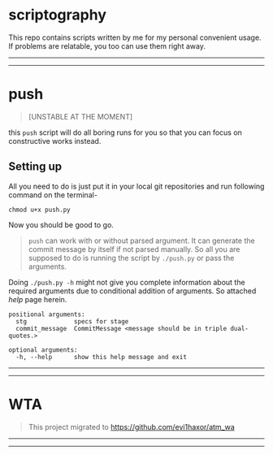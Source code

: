 # scriptography
This repo contains scripts written by me for my personal convenient usage. If problems are relatable, you too can use them right away.

---

---

# push

>  [UNSTABLE AT THE MOMENT]

this `push` script will do all boring runs for you so that you can focus on constructive works instead. 

## Setting up
All you need to do is just put it in your local git repositories and run following command on the terminal-
```
chmod u+x push.py
```
Now you should be good to go.

> `push` can work with or without parsed argument. It can generate the commit message by itself if not parsed manually. So all you are supposed to do is running the script by `./push.py` or pass the arguments.

Doing `./push.py -h` might not give you complete information about the required arguments due to conditional addition of arguments. So attached _help_ page herein.
```
positional arguments:
  stg             specs for stage
  commit_message  CommitMessage <message should be in triple dual-quotes.>

optional arguments:
  -h, --help      show this help message and exit
```

---

---

# WTA
> This project migrated to https://github.com/evi1haxor/atm_wa
---

---
